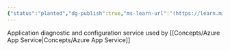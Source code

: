 ```yaml
---
{"status":"planted","dg-publish":true,"ms-learn-url":"(https://learn.microsoft.com/en-us/azure/app-service/resources-kudu)","github-url":"https://github.com/projectkudu/kudu/wiki","tags":["concept/SRE/cloud/azure"],"creation_date":"2024-05-02 18:40","permalink":"/concepts/kudu/","dgPassFrontmatter":true}
---
```


Application diagnostic and configuration service used by [[Concepts/Azure App Service\|Concepts/Azure App Service]] 